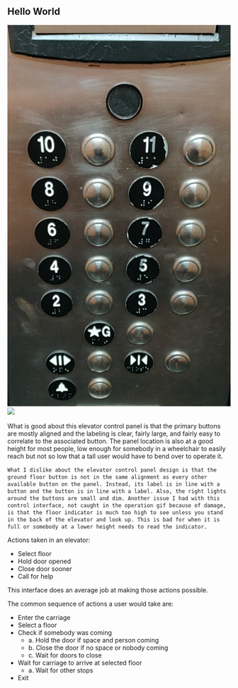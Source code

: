 ## Hello World
![](https://github.com/BrianMichell/p1.Brian.Michell/blob/master/Interface_png.png)
![](https://github.com/BrianMichell/p1.Brian.Michell/blob/master/Interface_interaction_gif.gif)

What is good about this elevator control panel is that the primary buttons are mostly aligned and the labeling is clear, fairly large, and fairly easy to correlate to the associated button. The panel location is also at a good height for most people, low enough for somebody in a wheelchair to easily reach but not so low that a tall user would have to bend over to operate it.

	What I dislike about the elevator control panel design is that the ground floor button is not in the same alignment as every other available button on the panel. Instead, its label is in line with a button and the button is in line with a label. Also, the right lights around the buttons are small and dim. Another issue I had with this control interface, not caught in the operation gif because of damage, is that the floor indicator is much too high to see unless you stand in the back of the elevator and look up. This is bad for when it is full or somebody at a lower height needs to read the indicator.

Actions taken in an elevator:
* Select floor
* Hold door opened
* Close door sooner
* Call for help

This interface does an average job at making those actions possible.

The common sequence of actions a user would take are:
+ Enter the carriage
+ Select a floor
+ Check if somebody was coming
    + a. Hold the door if space and person coming
    + b. Close the door if no space or nobody coming
    + c. Wait for doors to close
+ Wait for carriage to arrive at selected floor
    + a. Wait for other stops
+ Exit